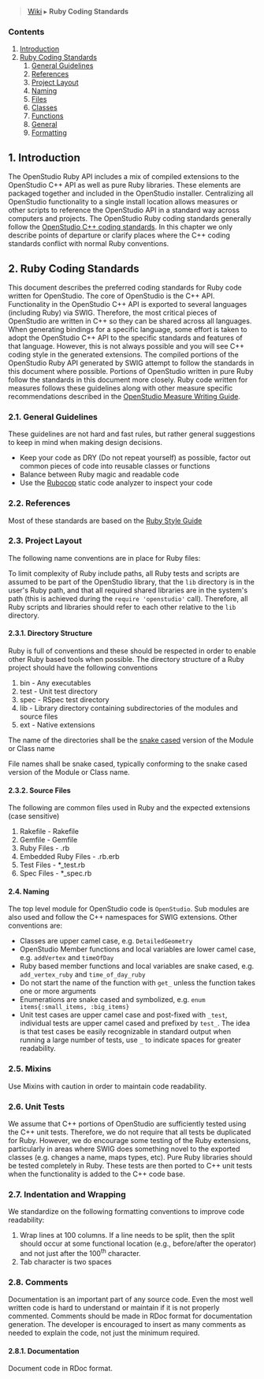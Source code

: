 > [Wiki](Home) ▸ **Ruby Coding Standards**

### Contents
1. [Introduction](#1-introduction)
2. [Ruby Coding Standards](#2-coding-standards)
    1. [General Guidelines](#21-general-guidelines)
    2. [References](#22-external-references)
    3. [Project Layout](#23-project-layout)
    4. [Naming](#24-naming)
    5. [Files](#25-files)
    6. [Classes](#26-classes)
    7. [Functions](#27-functions)
    8. [General](#28-general)
    10. [Formatting](#210-formatting)

## 1. Introduction
The OpenStudio Ruby API includes a mix of compiled extensions to the OpenStudio C++ API as well as pure Ruby libraries. These elements are packaged together and included in the OpenStudio installer. Centralizing all OpenStudio functionality to a single install location allows measures or other scripts to reference the OpenStudio API in a standard way across computers and projects. The OpenStudio Ruby coding standards generally follow the [OpenStudio C++ coding standards](https://github.com/NREL/OpenStudio/wiki/Cpp-Coding-Standards). In this chapter we only describe points of departure or clarify places where the C++ coding standards conflict with normal Ruby conventions.

## 2. Ruby Coding Standards

This document describes the preferred coding standards for Ruby code written for OpenStudio. The core of OpenStudio is the C++ API.  Functionality in the OpenStudio C++ API is exported to several languages (including Ruby) via SWIG.  Therefore, the most critical pieces of OpenStudio are written in C++ so they can be shared across all languages.  When generating bindings for a specific language, some effort is taken to adopt the OpenStudio C++ API to the specific standards and features of that language.  However, this is not always possible and you will see C++ coding style in the generated extensions.  The compiled portions of the OpenStudio Ruby API generated by SWIG attempt to follow the standards in this document where possible.  Portions of OpenStudio written in pure Ruby follow the standards in this document more closely.  Ruby code written for measures follows these guidelines along with other measure specific recommendations described in the [OpenStudio Measure Writing Guide](https://github.com/NREL/OpenStudio/wiki/Measure-Writing-Guide).

### 2.1. General Guidelines

These guidelines are not hard and fast rules, but rather general suggestions to keep in mind when making design decisions.

- Keep your code as DRY (Do not repeat yourself) as possible, factor out common pieces of code into reusable classes or functions
- Balance between Ruby magic and readable code
- Use the [Rubocop](https://github.com/bbatsov/rubocop) static code analyzer to inspect your code

### 2.2. References
Most of these standards are based on the [Ruby Style Guide](https://github.com/bbatsov/ruby-style-guide)

### 2.3. Project Layout
The following name conventions are in place for Ruby files:

To limit complexity of Ruby include paths, all Ruby tests and scripts are assumed to be part of the OpenStudio library, that the `lib` directory is in the user's Ruby path, and that all required shared libraries are in the system's path (this is achieved during the `require 'openstudio'` call). Therefore, all Ruby scripts and libraries should refer to each other relative to the `lib` directory.

#### 2.3.1. Directory Structure
Ruby is full of conventions and these should be respected in order to enable other Ruby based tools when possible. The directory structure of a Ruby project should have the following conventions

1. bin - Any executables
1. test - Unit test directory
1. spec - RSpec test directory
1. lib - Library directory containing subdirectories of the modules and source files
1. ext - Native extensions

The name of the directories shall be the [snake cased](http://en.wikipedia.org/wiki/Snake_case) version of the Module or Class name

File names shall be snake cased, typically conforming to the snake cased version of the Module or Class name.

#### 2.3.2. Source Files
The following are common files used in Ruby and the expected extensions (case sensitive)

1. Rakefile - Rakefile
1. Gemfile - Gemfile
1. Ruby Files - .rb
1. Embedded Ruby Files - .rb.erb
1. Test Files - *_test.rb
1. Spec Files - *_spec.rb

#### 2.4. Naming
The top level module for OpenStudio code is `OpenStudio`. Sub modules are also used and follow the C++ namespaces for SWIG extensions. Other conventions are:
- Classes are upper camel case, e.g. `DetailedGeometry`
- OpenStudio Member functions and local variables are lower camel case, e.g. `addVertex` and `timeOfDay`
- Ruby based member functions and local variables are snake cased, e.g. `add_vertex_ruby` and `time_of_day_ruby`
- Do not start the name of the function with `get_` unless the function takes one or more arguments
- Enumerations are snake cased and symbolized, e.g. `enum items{:small_items, :big_items}`
- Unit test cases are upper camel case and post-fixed with `_test`, individual tests are upper camel cased and prefixed by `test_`. The idea is that test cases be easily recognizable in standard output when running a large number of tests, use `_` to indicate spaces for greater readability.

### 2.5. Mixins
Use Mixins with caution in order to maintain code readability.

### 2.6. Unit Tests
We assume that C++ portions of OpenStudio are sufficiently tested using the C++ unit tests. Therefore, we do not require that all tests be duplicated for Ruby. However, we do encourage some testing of the Ruby extensions, particularly in areas where SWIG does something novel to the exported classes (e.g. changes a name, maps types, etc). Pure Ruby libraries should be tested completely in Ruby. These tests are then ported to C++ unit tests when the functionality is added to the C++ code base.

### 2.7. Indentation and Wrapping
We standardize on the following formatting conventions to improve code readability:

1. Wrap lines at 100 columns. If a line needs to be split, then the split should occur at some functional location (e.g., before/after the operator) and not just after the 100<sup>th</sup> character.
2. Tab character is two spaces

### 2.8. Comments
Documentation is an important part of any source code. Even the most well written code is hard to understand or maintain if it is not properly commented. Comments should be made in RDoc format for documentation generation. The developer is encouraged to insert as many comments as needed to explain the code, not just the minimum required.

#### 2.8.1. Documentation
Document code in RDoc format.
